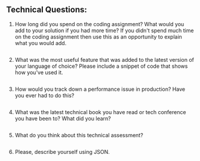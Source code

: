 ## Technical Questions:
1. How long did you spend on the coding assignment? What would you add to
   your solution if you had more time? If you didn't spend much time on the coding
   assignment then use this as an opportunity to explain what you would add.

```text

```


2. What was the most useful feature that was added to the latest version of your
   language of choice?
   Please include a snippet of code that shows how you've used it.

```text

```


3. How would you track down a performance issue in production? Have you ever
   had to do this?

```text

```


4. What was the latest technical book you have read or tech conference you
   have been to? What did you
   learn?

```text

```


5. What do you think about this technical assessment?

```text

```


6. Please, describe yourself using JSON.

```text

```
